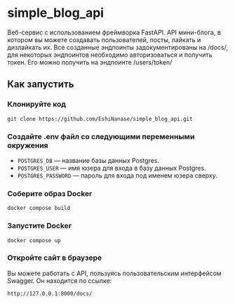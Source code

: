 # simple_blog_api

Веб-сервис с использованием фреймворка FastAPI. API мини-блога, в котором вы можете создавать пользователей, посты, лайкать и дизлайкать их. Все созданные эндпоинты задокументированы на /docs/, для некоторых эндпоинтов необходимо авторизоваться и получить токен. Его можно получить на эндпоинте /users/token/

## Как запустить

### Клонируйте код
```
git clone https://github.com/EshiNanase/simple_blog_api.git
```

### Создайте .env файл со следующими переменными окружения

- `POSTGRES_DB` — название базы данных Postgres.
- `POSTGRES_USER` — имя юзера для входа в базу данных Postgres.
- `POSTGRES_PASSWORD` — пароль для входа под именем юзера сверху.

### Соберите образ Docker
```
docker compose build
```

### Запустите Docker
```
docker compose up
```

### Откройте сайт в браузере

Вы можете работать с API, пользуясь пользовательским интерфейсом Swagger. Он находится по ссылке:
```
http://127.0.0.1:8000/docs/
```
